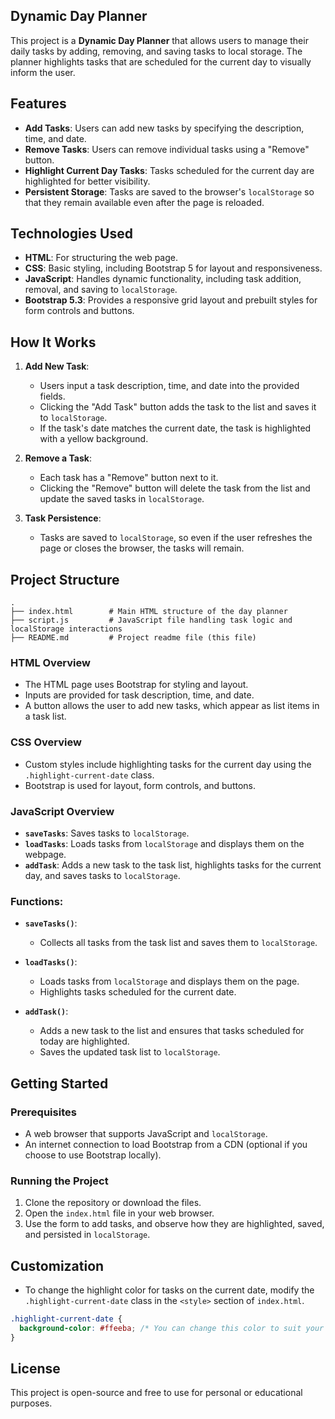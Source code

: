 ## Dynamic Day Planner

This project is a **Dynamic Day Planner** that allows users to manage their daily tasks by adding, removing, and saving tasks to local storage. The planner highlights tasks that are scheduled for the current day to visually inform the user.

## Features

- **Add Tasks**: Users can add new tasks by specifying the description, time, and date.
- **Remove Tasks**: Users can remove individual tasks using a "Remove" button.
- **Highlight Current Day Tasks**: Tasks scheduled for the current day are highlighted for better visibility.
- **Persistent Storage**: Tasks are saved to the browser's `localStorage` so that they remain available even after the page is reloaded.

## Technologies Used

- **HTML**: For structuring the web page.
- **CSS**: Basic styling, including Bootstrap 5 for layout and responsiveness.
- **JavaScript**: Handles dynamic functionality, including task addition, removal, and saving to `localStorage`.
- **Bootstrap 5.3**: Provides a responsive grid layout and prebuilt styles for form controls and buttons.

## How It Works

1. **Add New Task**:

   - Users input a task description, time, and date into the provided fields.
   - Clicking the "Add Task" button adds the task to the list and saves it to `localStorage`.
   - If the task's date matches the current date, the task is highlighted with a yellow background.

2. **Remove a Task**:

   - Each task has a "Remove" button next to it.
   - Clicking the "Remove" button will delete the task from the list and update the saved tasks in `localStorage`.

3. **Task Persistence**:
   - Tasks are saved to `localStorage`, so even if the user refreshes the page or closes the browser, the tasks will remain.

## Project Structure

```plaintext
.
├── index.html        # Main HTML structure of the day planner
├── script.js         # JavaScript file handling task logic and localStorage interactions
├── README.md         # Project readme file (this file)
```

### HTML Overview

- The HTML page uses Bootstrap for styling and layout.
- Inputs are provided for task description, time, and date.
- A button allows the user to add new tasks, which appear as list items in a task list.

### CSS Overview

- Custom styles include highlighting tasks for the current day using the `.highlight-current-date` class.
- Bootstrap is used for layout, form controls, and buttons.

### JavaScript Overview

- **`saveTasks`**: Saves tasks to `localStorage`.
- **`loadTasks`**: Loads tasks from `localStorage` and displays them on the webpage.
- **`addTask`**: Adds a new task to the task list, highlights tasks for the current day, and saves tasks to `localStorage`.

### Functions:

- **`saveTasks()`**:
  - Collects all tasks from the task list and saves them to `localStorage`.
- **`loadTasks()`**:

  - Loads tasks from `localStorage` and displays them on the page.
  - Highlights tasks scheduled for the current date.

- **`addTask()`**:
  - Adds a new task to the list and ensures that tasks scheduled for today are highlighted.
  - Saves the updated task list to `localStorage`.

## Getting Started

### Prerequisites

- A web browser that supports JavaScript and `localStorage`.
- An internet connection to load Bootstrap from a CDN (optional if you choose to use Bootstrap locally).

### Running the Project

1. Clone the repository or download the files.
2. Open the `index.html` file in your web browser.
3. Use the form to add tasks, and observe how they are highlighted, saved, and persisted in `localStorage`.

## Customization

- To change the highlight color for tasks on the current date, modify the `.highlight-current-date` class in the `<style>` section of `index.html`.

```css
.highlight-current-date {
  background-color: #ffeeba; /* You can change this color to suit your design */
}
```

## License

This project is open-source and free to use for personal or educational purposes.
